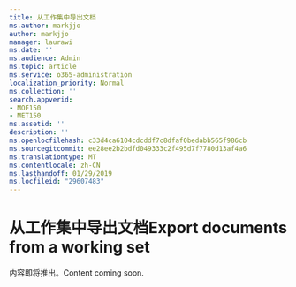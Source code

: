 ```yaml
---
title: 从工作集中导出文档
ms.author: markjjo
author: markjjo
manager: laurawi
ms.date: ''
ms.audience: Admin
ms.topic: article
ms.service: o365-administration
localization_priority: Normal
ms.collection: ''
search.appverid:
- MOE150
- MET150
ms.assetid: ''
description: ''
ms.openlocfilehash: c33d4ca6104cdcddf7c8dfaf0bedabb565f986cb
ms.sourcegitcommit: ee28ee2b2bdfd049333c2f495d7f7780d13af4a6
ms.translationtype: MT
ms.contentlocale: zh-CN
ms.lasthandoff: 01/29/2019
ms.locfileid: "29607483"
---
```

# <a name="export-documents-from-a-working-set"></a><span data-ttu-id="6440c-102">从工作集中导出文档</span><span class="sxs-lookup"><span data-stu-id="6440c-102">Export documents from a working set</span></span>

<span data-ttu-id="6440c-103">内容即将推出。</span><span class="sxs-lookup"><span data-stu-id="6440c-103">Content coming soon.</span></span>